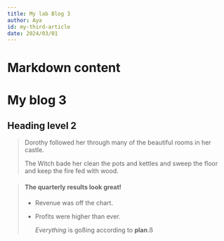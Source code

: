 ```yaml
---
title: My lab Blog 3
author: Aya
id: my-third-article
date: 2024/03/01
---
```


# Markdown content

# My blog 3

## Heading level 2

> Dorothy followed her through many of the beautiful rooms in her castle.
>
> The Witch bade her clean the pots and kettles and sweep the floor and keep the fire fed with wood.

> #### The quarterly results look great!
>
> - Revenue was off the chart.
> - Profits were higher than ever.
>
>   _Everything_ is goßing according to **plan**.ß

